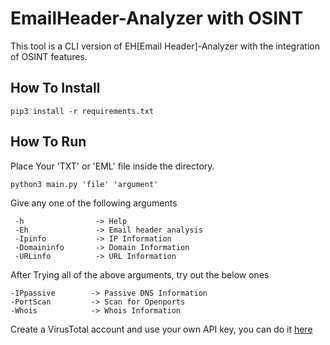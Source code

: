 # EmailHeader-Analyzer with OSINT

This tool is a CLI version of EH[Email Header]-Analyzer with the integration of OSINT features.

## How To Install
```
pip3 install -r requirements.txt
```


## How To Run

Place Your 'TXT' or 'EML' file inside the directory.

```
python3 main.py 'file' 'argument'
```
Give any one of the following arguments

```
 -h                -> Help                    
 -Eh               -> Email header analysis   
 -Ipinfo           -> IP Information                      
 -Domaininfo       -> Domain Information      
 -URLinfo          -> URL Information   
 ```
 
 After Trying all of the above arguments, try out the below ones
 
 ```
 -IPpassive        -> Passive DNS Information
 -PortScan         -> Scan for Openports
 -Whois            -> Whois Information
 ```
 
 Create a VirusTotal account and use your own API key, you can do it [here](https://www.virustotal.com/gui/home/search)
